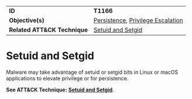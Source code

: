 |||
|---------|------------------------|
|**ID**|**T1166**|
|**Objective(s)**|[Persistence](../privilege-escalation), [Privilege Escalation](../privilege-escalation)|
|**Related ATT&CK Technique**|[Setuid and Setgid](https://attack.mitre.org/techniques/T1166)|

Setuid and Setgid
=================
Malware may take advantage of setuid or setgid bits in Linux or macOS applications to elevate privilege or for persistence.

**See ATT&CK Technique:** [**Setuid and Setgid**](https://attack.mitre.org/techniques/T1166).